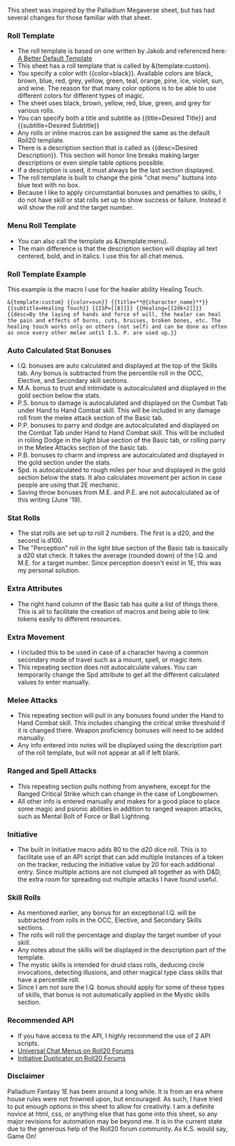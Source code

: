 This sheet was inspired by the Palladium Megaverse sheet, but has had several changes for those familiar with that sheet.

### Roll Template
- The roll template is based on one written by Jakob and referenced here:  [A Better Default Template](https://app.roll20.net/forum/permalink/6792597/)
- This sheet has a roll template that is called by &{template:custom}.
- You specify a color with {{color=black}}.  Available colors are black, brown, blue, red, grey, yellow, green, teal, orange, pine, ice, violet, sun, and wine.  The reason for that many color options is to be able to use different colors for different types of magic.
- The sheet uses black, brown, yellow, red, blue, green, and grey for various rolls.
- You can specify both a title and subtitle as {{title=Desired Title}} and {{subtitle=Desired Subtitle}}
- Any rolls or inline macros can be assigned the same as the default Roll20 template.
- There is a description section that is called as {{desc=Desired Description}}.  This section will honor line breaks making larger descriptions or even simple table options possible.
- If a description is used, it must always be the last section displayed.
- The roll template is built to change the pink "chat menu" buttons into blue text with no box.
- Because I like to apply circumstantial bonuses and penalties to skills, I do not have skill or stat rolls set up to show success or failure.  Instead it will show the roll and the target number.

### Menu Roll Template
- You can also call the template as &{template:menu}.
- The main difference is that the description section will display all text centered, bold, and in italics.  I use this for all chat menus.

### Roll Template Example
This example is the macro I use for the healer ability Healing Touch.
```
&{template:custom} {{color=sun}} {{title=**@{character_name}**}} {{subtitle=Healing Touch}} {{ISP=[[8]]}} {{Healing=[[2d6+2]]}} {{desc=By the laying of hands and force of will, the healer can heal the pain and effects of burns, cuts, bruises, broken bones, etc. The healing touch works only on others (not self) and can be done as often as once every other melee until I.S. P. are used up.}}
```

### Auto Calculated Stat Bonuses
- I.Q. bonuses are auto calculated and displayed at the top of the Skills tab.  Any bonus is subtracted from the percentile roll in the OCC, Elective, and Secondary skill sections.
- M.A. bonus to trust and intimidate is autocalculated and displayed in the gold section below the stats.
- P.S. bonus to damage is autocalulated and displayed on the Combat Tab under Hand to Hand Combat skill.  This will be included in any damage roll from the melee attack section of the Basic tab.
- P.P. bonuses to parry and dodge are autocalculated and displayed on the Combat Tab under Hand to Hand Combat skill.  This will be included in rolling Dodge in the light blue section of the Basic tab, or rolling parry in the Melee Attacks section of the basic tab.
- P.B. bonuses to charm and impress are autocalculated and displayed in the gold section under the stats.
- Spd. is autocalculated to rough miles per hour and displayed in the gold section below the stats.  It also calculates movement per action in case people are using that 2E mechanic.
- Saving throw bonuses from M.E. and P.E. are not autocalculated as of this writing (June '19).

### Stat Rolls
- The stat rolls are set up to roll 2 numbers.  The first is a d20, and the second is d100.
- The "Perception" roll in the light blue section of the Basic tab is basically a d20 stat check.  It takes the average (rounded down) of the I.Q. and M.E. for a target number. Since perception doesn't exist in 1E, this was my personal solution.

### Extra Attributes
- The right hand column of the Basic tab has quite a list of things there.  This is all to facilitate the creation of macros and being able to link tokens easily to different resources.

### Extra Movement
- I included this to be used in case of a character having a common secondary mode of travel such as a mount, spell, or magic item.
- This repeating section does not autocalculate values.  You can temporarily change the Spd attribute to get all the different calculated values to enter manually.

### Melee Attacks
- This repeating section will pull in any bonuses found under the Hand to Hand Combat skill.  This includes changing the critical strike threshold if it is changed there.  Weapon proficiency bonuses will need to be added manually.
- Any info entered into notes will be displayed using the description part of the roll template, but will not appear at all if left blank.

### Ranged and Spell Attacks
- This repeating section pulls nothing from anywhere, except for the Ranged Critical Strike which can change in the case of Longbowmen.
- All other info is entered manually and makes for a good place to place some magic and psionic abilities in addition to ranged weapon attacks, such as Mental Bolt of Force or Ball Lightning.

### Initiative
- The built in Initiative macro adds 80 to the d20 dice roll.  This is to facilitate use of an API script that can add multiple instances of a token on the tracker, reducing the initiative value by 20 for each additional entry.  Since multiple actions are not clumped all together as with D&D, the extra room for spreading out multiple attacks I have found useful.

### Skill Rolls
- As mentioned earlier, any bonus for an exceptional I.Q. will be subtracted from rolls in the OCC, Elective, and Secondary Skills sections.
- The rolls will roll the percentage and display the target number of your skill.
- Any notes about the skills will be displayed in the description part of the template.
- The mystic skills is intended for druid class rolls, deducing circle invocations, detecting illusions, and other magical type class skills that have a percentile roll.
- Since I am not sure the I.Q. bonus should apply for some of these types of skills, that bonus is not automatically applied in the Mystic skills section.

### Recommended API
- If you have access to the API, I highly recommend the use of 2 API scripts.
- [Universal Chat Menus on Roll20 Forums](https://app.roll20.net/forum/permalink/7474530/)  
- [Initiative Duplicator on Roll20 Forums](https://app.roll20.net/forum/permalink/6817748/)

### Disclaimer
Palladium Fantasy 1E has been around a long while.  It is from an era where house rules were not frowned upon, but encouraged.  As such, I have tried to put enough options in this sheet to allow for creativity.  I am a definite novice at html, css, or anything else that has gone into this sheet, so any major revisions for automation may be beyond me.  It is in the current state due to the generous help of the Roll20 forum community.  As K.S. would say, Game On!